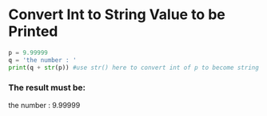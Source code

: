 # Convert Int to String Value to be Printed
```python
p = 9.99999
q = 'the number : '
print(q + str(p)) #use str() here to convert int of p to become string
```
### The result must be:
the number : 9.99999
